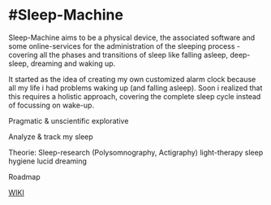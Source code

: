 #Sleep-Machine
===========

Sleep-Machine aims to be a physical device, the associated software and some online-services for the administration of the sleeping process -
covering all the phases and transitions of sleep like falling asleep, deep-sleep, dreaming and waking up.


It started as the idea of creating my own customized alarm clock because all my life i had problems waking up (and falling asleep).
Soon i realized that this requires a holistic approach, covering the complete sleep cycle instead of focussing on wake-up.


Pragmatic & unscientific
explorative

Analyze & track my sleep


Theorie:
Sleep-research (Polysomnography, Actigraphy)
light-therapy
sleep hygiene
lucid dreaming

Roadmap



<a href="https://github.com/Psychedelic-Engineering/sleep-admin/wiki">WIKI</a>